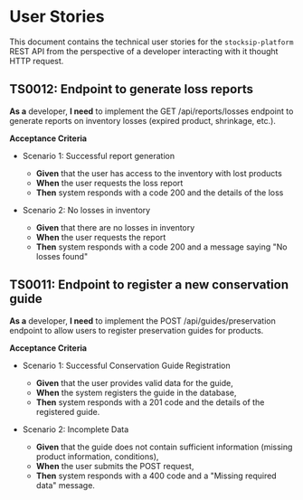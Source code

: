 # User Stories

This document contains the technical user stories for the ```stocksip-platform``` REST API from the perspective of a developer interacting with it thought HTTP request.

## TS0012: Endpoint to generate loss reports

**As a** developer, **I need** to implement the GET /api/reports/losses endpoint to generate reports on inventory losses (expired product, shrinkage, etc.).

**Acceptance Criteria**

- Scenario 1: Successful report generation

  - **Given** that the user has access to the inventory with lost products
  - **When** the user requests the loss report
  - **Then** system responds with a code 200 and the details of the loss

- Scenario 2: No losses in inventory

  - **Given** that there are no losses in inventory
  - **When** the user requests the report
  - **Then** system responds with a code 200 and a message saying "No losses found"

## TS0011: Endpoint to register a new conservation guide

**As a** developer, **I need** to implement the POST /api/guides/preservation endpoint to allow users to register preservation guides for products.

**Acceptance Criteria**

- Scenario 1: Successful Conservation Guide Registration

  - **Given** that the user provides valid data for the guide,
  - **When** the system registers the guide in the database,
  - **Then** system responds with a 201 code and the details of the registered guide.

- Scenario 2: Incomplete Data

  - **Given** that the guide does not contain sufficient information (missing product information, conditions),
  - **When** the user submits the POST request,
  - **Then** system responds with a 400 code and a "Missing required data" message.
